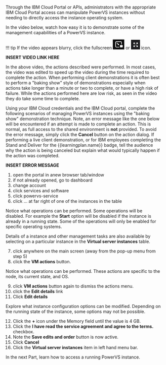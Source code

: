 Through the IBM Cloud Portal or APIs, administrators with the appropriate IBM Cloud Portal access can manipulate PowerVS instances without needing to directly access the instance operating system.

In the video below, watch how easy it is to demonstrate some of the management capabilities of a PowerVS instance.

!!! tip
    If the video appears blurry, click the fullscreen ![](_attachments/FullScreenVideo.png) or ![](_attachments/FullScreenVideo3.png) icon.


**INSERT VIDEO LINK HERE**

In the above video, the actions described were performed. In most cases, the video was edited to speed up the video during the time required to complete the action. When performing client demonstrations it is often best to perform a "baking show" style of demonstrations especially when actions take longer than a minute or two to complete, or have a high risk of failure.  While the actions performed here are low risk, as seen in the video they do take some time to complete.

Using your IBM Cloud credentials and the IBM Cloud portal, complete the following scenarios of managing PowerVS instances using the "baking show" demonstration technique.  Note, an error message like the one below will be encountered if an attempt is made to complete an action. This is normal, as full access to the shared environment is **not** provided. To avoid the error message, simply click the **Cancel** button on the action dialog. If performing a live client demonstration, or for IBM employees completing the Stand and Deliver for the {{learningplan.name}} badge, tell the audience why the action is being canceled but explain what would typically happen if the action was completed.

**INSERT ERROR MESSAGE**

1. open the portal in anew browser tab/window
2. if not already opened, go to dashboard
3. change account
4. click services and software
5. click powervs-service
6. click ... at far right of one of the instances in the table

Notice what operations can be performed. Some operations will be disabled. For example the **Start** option will be disabled if the instance is already in a running state. Some of the operations will only be enabled for specific operating systems.

Details of a instance and other management tasks are also available by selecting on a particular instance in the **Virtual server instances** table.

7. click anywhere on the main screen (away from the pop-up menu from step 5)
8. click the **VM actions** button.

Notice what operations can be performed. These actions are specific to the node, its current state, and OS.

9. click **VM actions** button again to dismiss the actions menu.
10. click the **Edit details** link
11. Click **Edit details**

Explore what instance configuration options can be modified. Depending on the running state of the instance, some options may not be possible.

12. Click the **+** icon under the Memory field until the value is 4 GB.
13. Click the **I have read the service agreement and agree to the terms.** checkbox.
14. Note the **Save edits and order** button is now active.
15. Click **Cancel**
16. Click the **Virtual server instances** item in left hand menu bar.

In the next Part, learn how to access a running PowerVS instance.
